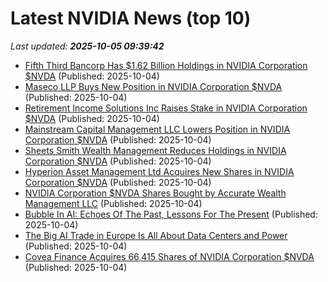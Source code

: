 # Latest NVIDIA News (top 10)
_Last updated: **2025-10-05 09:39:42**_

- [Fifth Third Bancorp Has $1.62 Billion Holdings in NVIDIA Corporation $NVDA](https://www.etfdailynews.com/2025/10/04/fifth-third-bancorp-has-1-62-billion-holdings-in-nvidia-corporation-nvda/) (Published: 2025-10-04)
- [Maseco LLP Buys New Position in NVIDIA Corporation $NVDA](https://www.etfdailynews.com/2025/10/04/maseco-llp-buys-new-position-in-nvidia-corporation-nvda/) (Published: 2025-10-04)
- [Retirement Income Solutions Inc Raises Stake in NVIDIA Corporation $NVDA](https://www.etfdailynews.com/2025/10/04/retirement-income-solutions-inc-raises-stake-in-nvidia-corporation-nvda/) (Published: 2025-10-04)
- [Mainstream Capital Management LLC Lowers Position in NVIDIA Corporation $NVDA](https://www.etfdailynews.com/2025/10/04/mainstream-capital-management-llc-lowers-position-in-nvidia-corporation-nvda/) (Published: 2025-10-04)
- [Sheets Smith Wealth Management Reduces Holdings in NVIDIA Corporation $NVDA](https://www.etfdailynews.com/2025/10/04/sheets-smith-wealth-management-reduces-holdings-in-nvidia-corporation-nvda/) (Published: 2025-10-04)
- [Hyperion Asset Management Ltd Acquires New Shares in NVIDIA Corporation $NVDA](https://www.etfdailynews.com/2025/10/04/hyperion-asset-management-ltd-acquires-new-shares-in-nvidia-corporation-nvda/) (Published: 2025-10-04)
- [NVIDIA Corporation $NVDA Shares Bought by Accurate Wealth Management LLC](https://www.etfdailynews.com/2025/10/04/nvidia-corporation-nvda-shares-bought-by-accurate-wealth-management-llc/) (Published: 2025-10-04)
- [Bubble In AI: Echoes Of The Past, Lessons For The Present](https://realinvestmentadvice.com/resources/blog/ai-bubble-echos-of-the-past-lessons-for-the-present/) (Published: 2025-10-04)
- [The Big AI Trade in Europe Is All About Data Centers and Power](https://financialpost.com/pmn/business-pmn/the-big-ai-trade-in-europe-is-all-about-data-centers-and-power) (Published: 2025-10-04)
- [Covea Finance Acquires 66,415 Shares of NVIDIA Corporation $NVDA](https://www.etfdailynews.com/2025/10/04/covea-finance-acquires-66415-shares-of-nvidia-corporation-nvda/) (Published: 2025-10-04)
